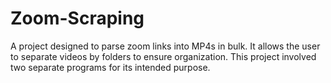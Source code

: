 # Zoom-Scraping
A project designed to parse zoom links into MP4s in bulk. It allows the user to separate videos by folders to ensure organization. This project involved two separate programs for its intended purpose.
